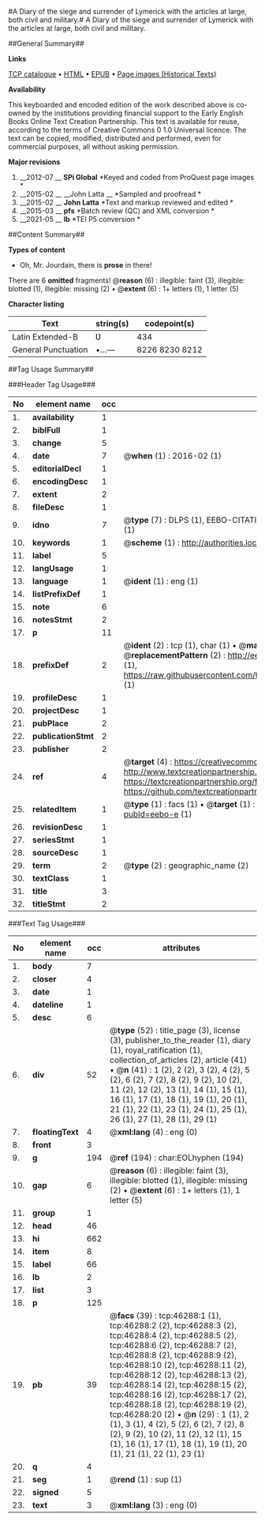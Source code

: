 #A Diary of the siege and surrender of Lymerick with the articles at large, both civil and military.#
A Diary of the siege and surrender of Lymerick with the articles at large, both civil and military.

##General Summary##

**Links**

[TCP catalogue](http://www.ota.ox.ac.uk/tcp/)  • 
[HTML](http://tei.it.ox.ac.uk/tcp/Texts-HTML/free/A35/A35929.html)  • 
[EPUB](http://tei.it.ox.ac.uk/tcp/Texts-EPUB/free/A35/A35929.epub) • 
[Page images (Historical Texts)](https://historicaltexts.jisc.ac.uk/eebo-11080868e)

**Availability**

This keyboarded and encoded edition of the work described above is co-owned by the
    institutions providing financial support to the Early English Books Online Text Creation
    Partnership. This text is available for reuse, according to the terms of  Creative Commons 0 1.0 Universal
    licence. The text can be copied, modified, distributed and performed, even for commercial
    purposes, all without asking permission.

**Major revisions**

1. __2012-07 __ __SPi Global__ *Keyed and coded from ProQuest page images *
1. __2015-02 __ __John Latta __ *Sampled and proofread *
1. __2015-02 __ __John Latta__ *Text and markup reviewed and edited *
1. __2015-03 __ __pfs__ *Batch review (QC) and XML conversion *
1. __2021-05 __ __lb__ *TEI P5 conversion *

##Content Summary##

**Types of content**

  * Oh, Mr. Jourdain, there is **prose** in there!

There are 6 **omitted** fragments! 
 @__reason__ (6) : illegible: faint (3), illegible: blotted (1), illegible: missing (2)  •  @__extent__ (6) : 1+ letters (1), 1 letter (5)

**Character listing**


|Text|string(s)|codepoint(s)|
|---|---|---|
|Latin Extended-B|Ʋ|434|
|General Punctuation|•…—|8226 8230 8212|

##Tag Usage Summary##

###Header Tag Usage###

|No|element name|occ|attributes|
|---|---|---|---|
|1.|__availability__|1||
|2.|__biblFull__|1||
|3.|__change__|5||
|4.|__date__|7| @__when__ (1) : 2016-02 (1)|
|5.|__editorialDecl__|1||
|6.|__encodingDesc__|1||
|7.|__extent__|2||
|8.|__fileDesc__|1||
|9.|__idno__|7| @__type__ (7) : DLPS (1), EEBO-CITATION (1), VID (1), EEBO-PROQUEST (1), STC (2), OCLC (1)|
|10.|__keywords__|1| @__scheme__ (1) : http://authorities.loc.gov/ (1)|
|11.|__label__|5||
|12.|__langUsage__|1||
|13.|__language__|1| @__ident__ (1) : eng (1)|
|14.|__listPrefixDef__|1||
|15.|__note__|6||
|16.|__notesStmt__|2||
|17.|__p__|11||
|18.|__prefixDef__|2| @__ident__ (2) : tcp (1), char (1)  •  @__matchPattern__ (2) : ([0-9\-]+):([0-9IVX]+) (1), (.+) (1)  •  @__replacementPattern__ (2) : http://eebo.chadwyck.com/downloadtiff?vid=$1&page=$2 (1), https://raw.githubusercontent.com/textcreationpartnership/Texts/master/tcpchars.xml#$1 (1)|
|19.|__profileDesc__|1||
|20.|__projectDesc__|1||
|21.|__pubPlace__|2||
|22.|__publicationStmt__|2||
|23.|__publisher__|2||
|24.|__ref__|4| @__target__ (4) : https://creativecommons.org/publicdomain/zero/1.0/ (1), http://www.textcreationpartnership.org/docs/. (1), https://textcreationpartnership.org/faq/#faq05 (1), https://github.com/textcreationpartnership (1)|
|25.|__relatedItem__|1| @__type__ (1) : facs (1)  •  @__target__ (1) : https://data.historicaltexts.jisc.ac.uk/view?pubId=eebo-e (1)|
|26.|__revisionDesc__|1||
|27.|__seriesStmt__|1||
|28.|__sourceDesc__|1||
|29.|__term__|2| @__type__ (2) : geographic_name (2)|
|30.|__textClass__|1||
|31.|__title__|3||
|32.|__titleStmt__|2||


###Text Tag Usage###

|No|element name|occ|attributes|
|---|---|---|---|
|1.|__body__|7||
|2.|__closer__|4||
|3.|__date__|1||
|4.|__dateline__|1||
|5.|__desc__|6||
|6.|__div__|52| @__type__ (52) : title_page (3), license (3), publisher_to_the_reader (1), diary (1), royal_ratification (1), collection_of_articles (2), article (41)  •  @__n__ (41) : 1 (2), 2 (2), 3 (2), 4 (2), 5 (2), 6 (2), 7 (2), 8 (2), 9 (2), 10 (2), 11 (2), 12 (2), 13 (1), 14 (1), 15 (1), 16 (1), 17 (1), 18 (1), 19 (1), 20 (1), 21 (1), 22 (1), 23 (1), 24 (1), 25 (1), 26 (1), 27 (1), 28 (1), 29 (1)|
|7.|__floatingText__|4| @__xml:lang__ (4) : eng (0)|
|8.|__front__|3||
|9.|__g__|194| @__ref__ (194) : char:EOLhyphen (194)|
|10.|__gap__|6| @__reason__ (6) : illegible: faint (3), illegible: blotted (1), illegible: missing (2)  •  @__extent__ (6) : 1+ letters (1), 1 letter (5)|
|11.|__group__|1||
|12.|__head__|46||
|13.|__hi__|662||
|14.|__item__|8||
|15.|__label__|66||
|16.|__lb__|2||
|17.|__list__|3||
|18.|__p__|125||
|19.|__pb__|39| @__facs__ (39) : tcp:46288:1 (1), tcp:46288:2 (2), tcp:46288:3 (2), tcp:46288:4 (2), tcp:46288:5 (2), tcp:46288:6 (2), tcp:46288:7 (2), tcp:46288:8 (2), tcp:46288:9 (2), tcp:46288:10 (2), tcp:46288:11 (2), tcp:46288:12 (2), tcp:46288:13 (2), tcp:46288:14 (2), tcp:46288:15 (2), tcp:46288:16 (2), tcp:46288:17 (2), tcp:46288:18 (2), tcp:46288:19 (2), tcp:46288:20 (2)  •  @__n__ (29) : 1 (1), 2 (1), 3 (1), 4 (2), 5 (2), 6 (2), 7 (2), 8 (2), 9 (2), 10 (2), 11 (2), 12 (1), 15 (1), 16 (1), 17 (1), 18 (1), 19 (1), 20 (1), 21 (1), 22 (1), 23 (1)|
|20.|__q__|4||
|21.|__seg__|1| @__rend__ (1) : sup (1)|
|22.|__signed__|5||
|23.|__text__|3| @__xml:lang__ (3) : eng (0)|
